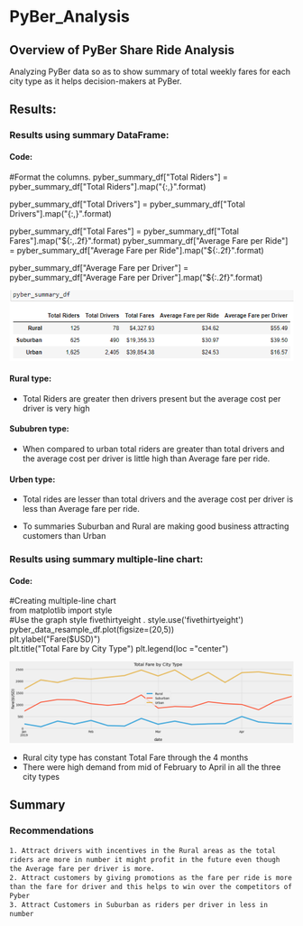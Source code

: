 # PyBer_Analysis

## Overview of PyBer Share Ride Analysis

Analyzing PyBer data so as to show summary of total weekly fares for each city type as it helps 
decision-makers at PyBer.

## Results:

### Results using summary DataFrame:

#### Code:

#Format the columns.
pyber_summary_df["Total Riders"] = pyber_summary_df["Total Riders"].map("{:,}".format)  

pyber_summary_df["Total Drivers"] = pyber_summary_df["Total Drivers"].map("{:,}".format)  


pyber_summary_df["Total Fares"] = pyber_summary_df["Total Fares"].map("${:,.2f}".format)  
pyber_summary_df["Average Fare per Ride"] = pyber_summary_df["Average Fare per Ride"].map("${:.2f}".format)  

pyber_summary_df["Average Fare per Driver"] = pyber_summary_df["Average Fare per Driver"].map("${:.2f}".format)  

![PS](https://github.com/maddalisushmitha/PyBer_Analysis/blob/main/analysis/Pyber.png)

#### Rural type:
- Total Riders are greater then drivers present but the average cost per driver is very high
#### Sububren type:
- When compared to urban total riders are greater than total  drivers and the average cost per driver is little high than Average fare per ride.
#### Urben type:
- Total rides are lesser than total drivers and  the average cost per driver is less than Average fare per ride.

- To summaries Suburban and Rural are making good business attracting customers than Urban  

###  Results using summary multiple-line chart:

#### Code:

#Creating multiple-line chart  
from matplotlib import style  
#Use the graph style fivethirtyeight  .
style.use('fivethirtyeight')  
pyber_data_resample_df.plot(figsize=(20,5))  
plt.ylabel("Fare($USD)")  
plt.title("Total Fare by City Type") 
plt.legend(loc ="center")  

![I](https://github.com/maddalisushmitha/PyBer_Analysis/blob/main/analysis/PyBer_fare_summary.png)

- Rural city type has constant Total Fare through the 4 months
- There were high demand from mid of February to April in all the three city types


## Summary

### Recommendations

	1. Attract drivers with incentives in the Rural areas as the total riders are more in number it might profit in the future even though the Average fare per driver is more.
	2. Attract customers by giving promotions as the fare per ride is more than the fare for driver and this helps to win over the competitors of Pyber
	3. Attract Customers in Suburban as riders per driver in less in number
